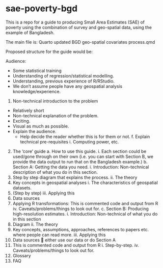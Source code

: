 # sae-poverty-bgd
This is a repo for a guide to producing Small Area Estimates (SAE) of poverty using the combination of survey and geo-spatial data, using the example of Bangladesh.

The main file is: Quarto updated BGD geo-spatial covariates process.qmd

Proposed structure for the guide would be:

Audience: 
- Some statistical training
-	Understanding of regression/statistical modelling. 
-	Understanding, previous experience of R/RStudio. 
-	We don’t assume people have any geospatial analysis knowledge/experience. 

1.	Non-technical introduction to the problem
- Relatively short 
- Non-technical explanation of the problem. 
- Exciting. 
- Visual as much as possible. 
- Explain the audience. 
  -  Help decide the reader whether this is for them or not. 
f.	Explain technical pre-requisites
i.	Computing power, etc.  
2.	The ‘core’ guide
a.	How to use this guide. 
i.	Each section could be used/gone through on their own (i.e. you can start with Section B, we provide the data output to run that on the Bangladesh example.)
b.	Section A: Getting the data you need. 
i.	Introduction: Non-technical description of what you do in this section. 
1.	Step by step diagram that explains the process. 
ii.	The theory
1.	Key concepts in geospatial analyses
i.	The characteristics of geospatial datasets. 
2.	(Step by step)
iii.	Applying this
1.	Data sources
2.	Applying R transformations: This is commented code and output from R
iv.	Caveats/problems/things to look out for. 
c.	Section B: Producing high-resolution estimates. 
i.	Introduction: Non-technical of what you do in this section
1.	Diagram
ii.	The theory
1.	Key concepts, assumptions, approaches, references to papers etc. where people can read more. 
iii.	Applying this 
1.	Data sources  either use our data or do Section A
2.	This is commented code and output from R
i.	Step-by-step.
iv.	Caveats/problems/things to look out for. 
3.	Glossary
4.	FAQ


